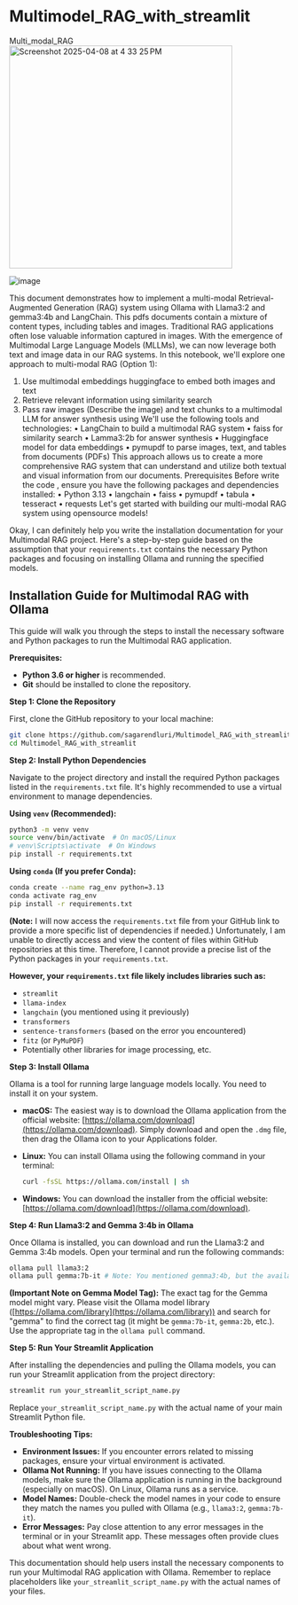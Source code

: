 # Multimodel_RAG_with_streamlit
Multi_modal_RAG<img width="402" alt="Screenshot 2025-04-08 at 4 33 25 PM" src="https://github.com/user-attachments/assets/be6617f0-8ffd-4b5e-bd51-83a19a891a8d" />

![image](https://github.com/user-attachments/assets/4e160abf-70f3-474e-b278-f0e7b60d549a)

This document demonstrates how to implement a multi-modal Retrieval-Augmented Generation (RAG) system using Ollama with Llama3:2 and gemma3:4b and LangChain. This pdfs documents contain a mixture of content types, including tables and images. Traditional RAG applications often lose valuable information captured in images. With the emergence of Multimodal Large Language Models (MLLMs), we can now leverage both text and image data in our RAG systems.
In this notebook, we'll explore one approach to multi-modal RAG (Option 1):
1.	Use multimodal embeddings huggingface to embed both images and text
2.	Retrieve relevant information using similarity search
3.	Pass raw images (Describe the image) and text chunks to a multimodal LLM for answer synthesis using 
We'll use the following tools and technologies:
•	LangChain to build a multimodal RAG system
•	faiss for similarity search
•	Lamma3:2b for answer synthesis
•	Huggingface model for data embeddings
•	pymupdf to parse images, text, and tables from documents (PDFs)
This approach allows us to create a more comprehensive RAG system that can understand and utilize both textual and visual information from our documents.
Prerequisites
Before write the code 	, ensure you have the following packages and dependencies installed:
•	Python 3.13
•	langchain
•	faiss
•	pymupdf
•	tabula
•	tesseract
•	requests
Let's get started with building our multi-modal RAG system using opensource models!
 


Okay, I can definitely help you write the installation documentation for your Multimodal RAG project. Here's a step-by-step guide based on the assumption that your `requirements.txt` contains the necessary Python packages and focusing on installing Ollama and running the specified models.

## Installation Guide for Multimodal RAG with Ollama

This guide will walk you through the steps to install the necessary software and Python packages to run the Multimodal RAG application.

**Prerequisites:**

* **Python 3.6 or higher** is recommended.
* **Git** should be installed to clone the repository.

**Step 1: Clone the Repository**

First, clone the GitHub repository to your local machine:

```bash
git clone https://github.com/sagarendluri/Multimodel_RAG_with_streamlit
cd Multimodel_RAG_with_streamlit
```

**Step 2: Install Python Dependencies**

Navigate to the project directory and install the required Python packages listed in the `requirements.txt` file. It's highly recommended to use a virtual environment to manage dependencies.

**Using `venv` (Recommended):**

```bash
python3 -m venv venv
source venv/bin/activate  # On macOS/Linux
# venv\Scripts\activate  # On Windows
pip install -r requirements.txt
```

**Using `conda` (If you prefer Conda):**

```bash
conda create --name rag_env python=3.13
conda activate rag_env
pip install -r requirements.txt
```

**(Note:** I will now access the `requirements.txt` file from your GitHub link to provide a more specific list of dependencies if needed.)
Unfortunately, I am unable to directly access and view the content of files within GitHub repositories at this time. Therefore, I cannot provide a precise list of the Python packages in your `requirements.txt`.

**However, your `requirements.txt` file likely includes libraries such as:**

* `streamlit`
* `llama-index`
* `langchain` (you mentioned using it previously)
* `transformers`
* `sentence-transformers` (based on the error you encountered)
* `fitz` (or `PyMuPDF`)
* Potentially other libraries for image processing, etc.

**Step 3: Install Ollama**

Ollama is a tool for running large language models locally. You need to install it on your system.

* **macOS:** The easiest way is to download the Ollama application from the official website: [https://ollama.com/download](https://ollama.com/download). Simply download and open the `.dmg` file, then drag the Ollama icon to your Applications folder.

* **Linux:** You can install Ollama using the following command in your terminal:

    ```bash
    curl -fsSL https://ollama.com/install | sh
    ```

* **Windows:** You can download the installer from the official website: [https://ollama.com/download](https://ollama.com/download).

**Step 4: Run Llama3:2 and Gemma 3:4b in Ollama**

Once Ollama is installed, you can download and run the Llama3:2 and Gemma 3:4b models. Open your terminal and run the following commands:

```bash
ollama pull llama3:2
ollama pull gemma:7b-it # Note: You mentioned gemma3:4b, but the available tag is gemma:7b-it or similar. Please check Ollama's model list for the exact tag.
```

**(Important Note on Gemma Model Tag):** The exact tag for the Gemma model might vary. Please visit the Ollama model library ([https://ollama.com/library](https://ollama.com/library)) and search for "gemma" to find the correct tag (it might be `gemma:7b-it`, `gemma:2b`, etc.). Use the appropriate tag in the `ollama pull` command.

**Step 5: Run Your Streamlit Application**

After installing the dependencies and pulling the Ollama models, you can run your Streamlit application from the project directory:

```bash
streamlit run your_streamlit_script_name.py
```

Replace `your_streamlit_script_name.py` with the actual name of your main Streamlit Python file.

**Troubleshooting Tips:**

* **Environment Issues:** If you encounter errors related to missing packages, ensure your virtual environment is activated.
* **Ollama Not Running:** If you have issues connecting to the Ollama models, make sure the Ollama application is running in the background (especially on macOS). On Linux, Ollama runs as a service.
* **Model Names:** Double-check the model names in your code to ensure they match the names you pulled with Ollama (e.g., `llama3:2`, `gemma:7b-it`).
* **Error Messages:** Pay close attention to any error messages in the terminal or in your Streamlit app. These messages often provide clues about what went wrong.

This documentation should help users install the necessary components to run your Multimodal RAG application with Ollama. Remember to replace placeholders like `your_streamlit_script_name.py` with the actual names of your files.

